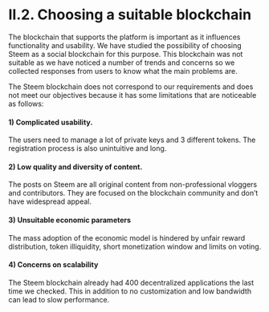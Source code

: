 # II.2. Choosing a suitable blockchain

The blockchain that supports the platform is important as it influences functionality and usability. We have studied the possibility of choosing Steem as a social blockchain for this purpose. This blockchain was not suitable as we have noticed a number of trends and concerns so we collected responses from users to know what the main problems are.

The Steem blockchain does not correspond to our requirements and does not meet our objectives because it has some limitations that are noticeable as follows:

#### 1) Complicated usability.

The users need to manage a lot of private keys and 3 different tokens. The registration process is also unintuitive and long.

#### 2) Low quality and diversity of content.

The posts on Steem are all original content from non-professional vloggers and contributors. They are focused on the blockchain community and don’t have widespread appeal.

#### 3) Unsuitable economic parameters

The mass adoption of the economic model is hindered by unfair reward distribution, token illiquidity, short monetization window and limits on voting.

#### 4) Concerns on scalability

The Steem blockchain already had 400 decentralized applications the last time we checked. This in addition to no customization and low bandwidth can lead to slow performance.



